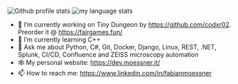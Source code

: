 ![Github profile stats](https://github-readme-stats.vercel.app/api?username=moessner&show_icons=true&include_all_commits=true&theme=github_dark&hide_border=true&layout=default&title=MyStats)
![my language stats](https://github-readme-stats.vercel.app/api/top-langs/?username=moessner&layout=compact&exclude_repo=moessner.github.io&langs_count=10&theme=github_dark&hide_border=true)

- 🔭 I’m currently working on Tiny Dungeon by https://github.com/codxr02. Preorder it @ https://fairgames.fun/
- 🌱 I’m currently learning C++
- 💬 Ask me about Python, C#, Git, Docker, Django, Linux, REST, .NET, Splunk, CI/CD, Confluence and ZEISS microscopy automation
- 🕸️ My personal website: https://dev.moessner.it/
- 📫 How to reach me: https://www.linkedin.com/in/fabianmoessner
